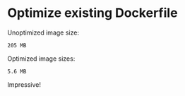 # Optimize existing Dockerfile

Unoptimized image size:
```
205 MB
```
Optimized image sizes:
```
5.6 MB
```
Impressive!